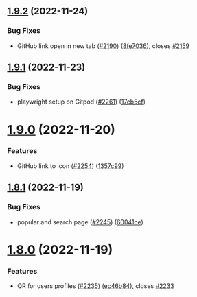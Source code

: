 ## [1.9.2](https://github.com/EddieHubCommunity/LinkFree/compare/v1.9.1...v1.9.2) (2022-11-24)


### Bug Fixes

* GitHub link open in new tab ([#2190](https://github.com/EddieHubCommunity/LinkFree/issues/2190)) ([8fe7036](https://github.com/EddieHubCommunity/LinkFree/commit/8fe7036b4ddc193bddef7d0ff9b534dcaa7621a4)), closes [#2159](https://github.com/EddieHubCommunity/LinkFree/issues/2159)



## [1.9.1](https://github.com/EddieHubCommunity/LinkFree/compare/v1.9.0...v1.9.1) (2022-11-23)


### Bug Fixes

* playwright setup on Gitpod ([#2261](https://github.com/EddieHubCommunity/LinkFree/issues/2261)) ([17cb5cf](https://github.com/EddieHubCommunity/LinkFree/commit/17cb5cf0b60a019d32e902dc2fd2635ecb5da519))



# [1.9.0](https://github.com/EddieHubCommunity/LinkFree/compare/v1.8.1...v1.9.0) (2022-11-20)


### Features

* GitHub link to icon ([#2254](https://github.com/EddieHubCommunity/LinkFree/issues/2254)) ([1357c99](https://github.com/EddieHubCommunity/LinkFree/commit/1357c990e733ad568af8e8a159908f1a8a9c62b6))



## [1.8.1](https://github.com/EddieHubCommunity/LinkFree/compare/v1.8.0...v1.8.1) (2022-11-19)


### Bug Fixes

* popular and search page ([#2245](https://github.com/EddieHubCommunity/LinkFree/issues/2245)) ([60041ce](https://github.com/EddieHubCommunity/LinkFree/commit/60041ceb6fcae1fbcc792b333593e5c1925b0f3e))



# [1.8.0](https://github.com/EddieHubCommunity/LinkFree/compare/v1.7.6...v1.8.0) (2022-11-19)


### Features

* QR for users profiles ([#2235](https://github.com/EddieHubCommunity/LinkFree/issues/2235)) ([ec46b84](https://github.com/EddieHubCommunity/LinkFree/commit/ec46b8453c6c7efcf4fcc79eefa09ee93dd930e4)), closes [#2233](https://github.com/EddieHubCommunity/LinkFree/issues/2233)



